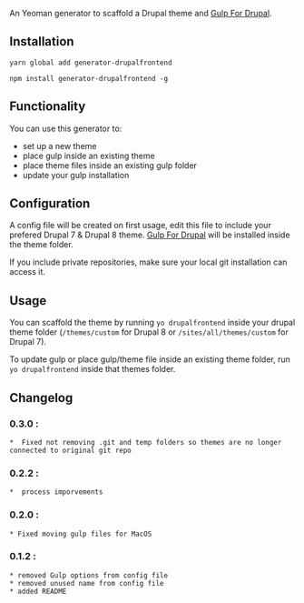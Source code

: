 An Yeoman generator to scaffold a Drupal theme and [Gulp For Drupal](https://github.com/SyneticNL/Gulp-for-Drupal/).
## Installation
``yarn global add generator-drupalfrontend``

``npm install generator-drupalfrontend -g``

## Functionality
You can use this generator to:
 * set up a new theme
 * place gulp inside an existing theme
 * place theme files inside an existing gulp folder
 * update your gulp installation
 
## Configuration
A config file will be created on first usage, edit this file to include your prefered Drupal 7 & Drupal 8 theme. 
[Gulp For Drupal](https://github.com/SyneticNL/Gulp-for-Drupal/) will be installed inside the theme folder.

If you include private repositories, make sure your local git installation can access it.

## Usage
You can scaffold the theme by running ``yo drupalfrontend`` inside your drupal theme folder (``/themes/custom`` for Drupal 8 or ``/sites/all/themes/custom`` for Drupal 7). 

To update gulp or place gulp/theme file inside an existing theme folder, run ``yo drupalfrontend`` inside that themes folder.

 
## Changelog
### 0.3.0 :
    *  Fixed not removing .git and temp folders so themes are no longer connected to original git repo
     
### 0.2.2 :
    *  process imporvements 
    
### 0.2.0 : 
    * Fixed moving gulp files for MacOS
    
### 0.1.2 :
    * removed Gulp options from config file
    * removed unused name from config file
    * added README
